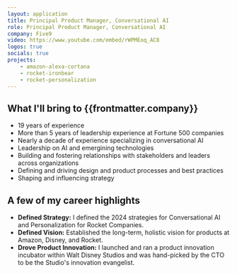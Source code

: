 ```yaml
---
layout: application
title: Principal Product Manager, Conversational AI
role: Principal Product Manager, Conversational AI
company: Five9
video: https://www.youtube.com/embed/rWPMEoq_AC8
logos: true
socials: true
projects:
    - amazon-alexa-cortana
    - rocket-ironbear
    - rocket-personalization
---
```


<script setup>
    import { useData } from 'vitepress'
    const { frontmatter } = useData()
</script>

## What I'll bring to {{frontmatter.company}}
- 19 years of experience
- More than 5 years of leadership experience at Fortune 500 companies
- Nearly a decade of experience specializing in conversational AI
- Leadership on AI and emergining technologies
- Building and fostering relationships with stakeholders and leaders across organizations
- Defining and driving design and product processes and best practices
- Shaping and influencing strategy

## A few of my career highlights
- **Defined Strategy:** I defined the 2024 strategies for Conversational AI and Personalization for Rocket Companies.
- **Defined Vision:** Established the long-term, holistic vision for products at Amazon, Disney, and Rocket.
- **Drove Product Innovation:** I launched and ran a product innovation incubator within Walt Disney Studios and was hand-picked by the CTO to be the Studio's innovation evangelist.